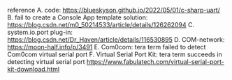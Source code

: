 reference
A. code: https://blueskyson.github.io/2022/05/01/c-sharp-uart/
B. fail to create a Console App template solution: https://blog.csdn.net/m0_50214533/article/details/126262094
C. system.io.port plug-in: https://blog.csdn.net/Dr_Haven/article/details/116530895
D. COM-network: https://moon-half.info/p/3491
E. Com0com: tera term failed to detect Com0com virtual serial port
F. Virtual Serial Port Kit: tera term succeeds in detecting virtual serial port
                            https://www.fabulatech.com/virtual-serial-port-kit-download.html


